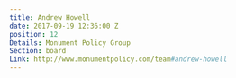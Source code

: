 ```yaml
---
title: Andrew Howell
date: 2017-09-19 12:36:00 Z
position: 12
Details: Monument Policy Group
Section: board
Link: http://www.monumentpolicy.com/team#andrew-howell
---
```


